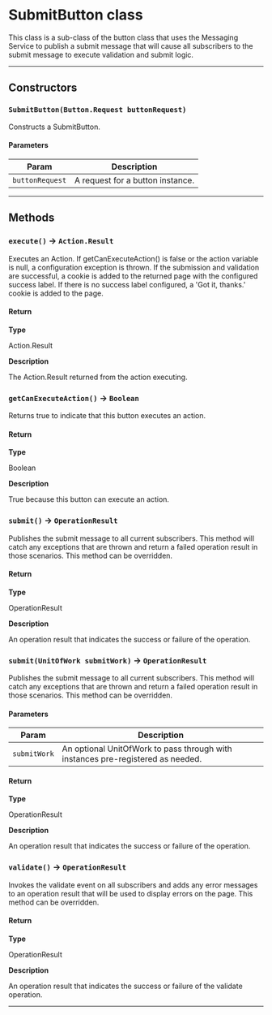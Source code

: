 # SubmitButton class

This class is a sub-class of the button class that uses the Messaging Service to publish a submit message that will cause all subscribers to the submit message to execute validation and submit logic.

---
## Constructors
### `SubmitButton(Button.Request buttonRequest)`

Constructs a SubmitButton.
#### Parameters
|Param|Description|
|-----|-----------|
|`buttonRequest` |  A request for a button instance. |

---
## Methods
### `execute()` → `Action.Result`

Executes an Action. If getCanExecuteAction() is false or the action variable is null, a configuration exception is thrown. If the submission and validation are successful, a cookie is added to the returned page with the configured success label. If there is no success label configured, a 'Got it, thanks.' cookie is added to the page.

#### Return

**Type**

Action.Result

**Description**

The Action.Result returned from the action executing.

### `getCanExecuteAction()` → `Boolean`

Returns true to indicate that this button executes an action.

#### Return

**Type**

Boolean

**Description**

True because this button can execute an action.

### `submit()` → `OperationResult`

Publishes the submit message to all current subscribers. This method will catch any exceptions that are thrown and return a failed operation result in those scenarios. This method can be overridden.

#### Return

**Type**

OperationResult

**Description**

An operation result that indicates the success or failure of the operation.

### `submit(UnitOfWork submitWork)` → `OperationResult`

Publishes the submit message to all current subscribers. This method will catch any exceptions that are thrown and return a failed operation result in those scenarios. This method can be overridden.

#### Parameters
|Param|Description|
|-----|-----------|
|`submitWork` |  An optional UnitOfWork to pass through with instances pre-registered as needed. |

#### Return

**Type**

OperationResult

**Description**

An operation result that indicates the success or failure of the operation.

### `validate()` → `OperationResult`

Invokes the validate event on all subscribers and adds any error messages to an operation result that will be used to display errors on the page. This method can be overridden.

#### Return

**Type**

OperationResult

**Description**

An operation result that indicates the success or failure of the validate operation.

---
